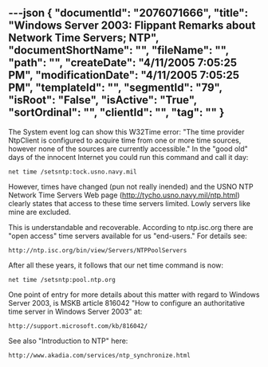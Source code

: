 ---json
{
  "documentId": "2076071666",
  "title": "Windows Server 2003: Flippant Remarks about Network Time Servers; NTP",
  "documentShortName": "",
  "fileName": "",
  "path": "",
  "createDate": "4/11/2005 7:05:25 PM",
  "modificationDate": "4/11/2005 7:05:25 PM",
  "templateId": "",
  "segmentId": "79",
  "isRoot": "False",
  "isActive": "True",
  "sortOrdinal": "",
  "clientId": "",
  "tag": ""
}
---

The System event log can show this W32Time error: &quot;The time provider NtpClient is configured to acquire time from one or more time sources, however none of the sources are currently accessible.&quot; In the &quot;good old&quot; days of the innocent Internet you could run this command and call it day:

    net time /setsntp:tock.usno.navy.mil

However, times have changed (pun not really inended) and the USNO NTP Network Time Servers Web page (http://tycho.usno.navy.mil/ntp.html) clearly states that access to these time servers limited. Lowly servers like mine are excluded.

This is understandable and recoverable. According to ntp.isc.org there are &quot;open access&quot; time servers available for us &quot;end-users.&quot; For details see:

    http://ntp.isc.org/bin/view/Servers/NTPPoolServers

After all these years, it follows that our net time command is now:

    net time /setsntp:pool.ntp.org

One point of entry for more details about this matter with regard to Windows Server 2003, is MSKB article 816042 &quot;How to configure an authoritative time server in Windows Server 2003&quot; at:

    http://support.microsoft.com/kb/816042/

See also &quot;Introduction to NTP&quot; here:

    http://www.akadia.com/services/ntp_synchronize.html
